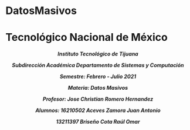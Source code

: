 # DatosMasivos
<h1>Tecnológico Nacional de México</h1>
<h5 style="text-align: center;"> Instituto Tecnológico de Tijuana 

Subdirección Académica 
Departamento de Sistemas y Computación 

Semestre: Febrero - Julio 2021

Materia:
Datos Masivos

Profesor: 
Jose Christian Romero Hernandez

Alumnos: 
16210502 Aceves Zamora Juan Antonio

13211397 Briseño Cota Raúl Omar


 </h5>
